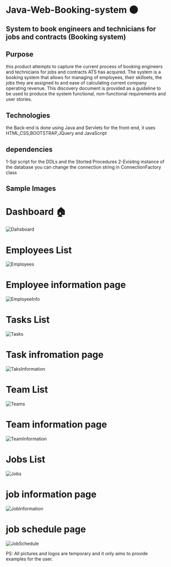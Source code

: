# Java-Web-Booking-system :new_moon:
## System to book engineers and technicians for jobs and contracts (Booking system)


## Purpose

this product attempts to capture the current process of booking engineers and technicians for jobs and contracts ATS has acquired. The system is a booking system that allows for managing of employees, their skillsets, the jobs they are assigned to and ease of calculating current company operating revenue. This discovery document is provided as a guideline to be used to produce the system functional, non-functional requirements and user stories.

## Technologies
the Back-end is done using Java and Servlets
for the front-end, it uses HTML,CSS,BOOTSTRAP,JQuery and JavaScript

## dependencies
1-Sql script for the DDLs and the Storted Procedures
2-Exisitng instance of the database you can change the connection string in ConnectionFactory class

## Sample Images

# Dashboard :house:
![Dahsboard](https://user-images.githubusercontent.com/53438581/102014466-85f1be00-3d2c-11eb-8485-3750709d8cd9.PNG)

# Employees List
![Employees](https://user-images.githubusercontent.com/53438581/102014489-a6ba1380-3d2c-11eb-90ee-9c0d025a0a85.PNG)

# Employee information page
![EmployeeInfo](https://user-images.githubusercontent.com/53438581/102014488-a6ba1380-3d2c-11eb-967c-506a9080d5e8.PNG)

# Tasks List
![Tasks](https://user-images.githubusercontent.com/53438581/102014494-a752aa00-3d2c-11eb-80f0-3614d7ce486a.PNG)

# Task infromation page
![TaksInformation](https://user-images.githubusercontent.com/53438581/102014493-a752aa00-3d2c-11eb-9d4e-aefaacb809d9.PNG)

# Team List
![Teams](https://user-images.githubusercontent.com/53438581/102014496-a7eb4080-3d2c-11eb-8b94-eb57e6cce6fc.PNG)

# Team information page
![TeamInformation](https://user-images.githubusercontent.com/53438581/102014495-a7eb4080-3d2c-11eb-890f-93440e955125.PNG)

# Jobs List
![Jobs](https://user-images.githubusercontent.com/53438581/102014491-a752aa00-3d2c-11eb-82ca-6420ae5fb811.PNG)

# job information page
![JobInformation](https://user-images.githubusercontent.com/53438581/102014490-a752aa00-3d2c-11eb-8711-ed6d9535074f.PNG)

# job schedule page
![JobSchedule](https://user-images.githubusercontent.com/53438581/102014492-a752aa00-3d2c-11eb-9eca-31f79601233d.PNG)

PS: All pictures and logos are temporary and it only aims to provide examples for the user.



 
